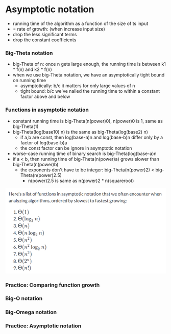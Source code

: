 # Asymptotic notation
* running time of the algorithm as a function of the size of ts input
* = rate of growth: (when increase input size)
* drop the less significant terms
* drop the constant coefficients

### Big-Theta notation
* big-Theta of n: once n gets large enough, the running time is between k1 * f(n) and k2 * f(n)
* when we use big-Theta notation, we have an asymptotically tight bound on running time
  * asymptotically: b/c it matters for only large values of n
  * tight bound: b/c we've nailed the running time to within a constant factor above and below

### Functions in asymptotic notation
* constant running time is big-Theta(n(power)0), n(power)0 is 1, same as big-Theta(1)
* big-Theta(log(base10) n) is the same as big-Theta(log(base2) n)
  * if a,b are const, then log(base-a)n and log(base-b)n differ only by a factor of log(base-b)a
  * the const factor can be ignore in asymptotic notation
* worse-case running time of binary search is big-Theta(log(base-a)n
* if a < b, then running time of big-Theta(n(power)a) grows slower than big-Theta(n(power)b)
  * the exponents don't have to be integer: big-Theta(n(power)2) < big-Theta(n(power)2.5)
    * n(power)2.5 is same as n(power)2 * n(squareroot)
<img src="running-time-fast-to-slow.PNG" alt="sorted running time" />

### Practice: Comparing function growth

### Big-O notation

### Big-Omega notation

### Practice: Asymptotic notation
